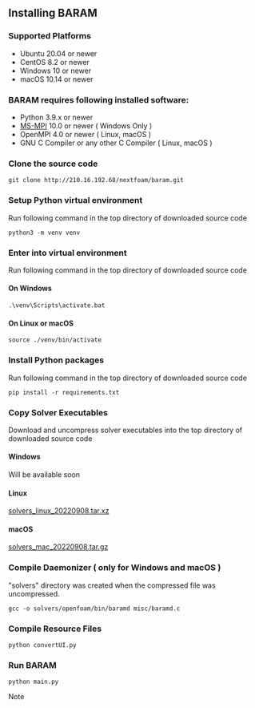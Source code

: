 ## Installing BARAM

### Supported Platforms
- Ubuntu 20.04 or newer
- CentOS 8.2 or newer
- Windows 10 or newer
- macOS 10.14 or newer

### BARAM requires following installed software:

- Python 3.9.x or newer
- [MS-MPI](https://docs.microsoft.com/en-us/message-passing-interface/microsoft-mpi) 10.0 or newer ( Windows Only )
- OpenMPI 4.0 or newer ( Linux, macOS )
- GNU C Compiler or any other C Compiler ( Linux, macOS )

### Clone the source code
```commandline
git clone http://210.16.192.68/nextfoam/baram.git
```

### Setup Python virtual environment

Run following command in the top directory of downloaded source code

```commandline
python3 -m venv venv
```

### Enter into virtual environment
Run following command in the top directory of downloaded source code

#### On Windows
```commandline
.\venv\Scripts\activate.bat
```

#### On Linux or macOS
```commandline
source ./venv/bin/activate
```

### Install Python packages
Run following command in the top directory of downloaded source code
```commandline
pip install -r requirements.txt
```

### Copy Solver Executables
Download and uncompress solver executables into the top directory of downloaded source code
#### Windows
Will be available soon

#### Linux
[solvers_linux_20220908.tar.xz](http://d3c6e16xufx1gb.cloudfront.net/solvers_linux_20220908.tar.xz)

#### macOS
[solvers_mac_20220908.tar.gz](http://d3c6e16xufx1gb.cloudfront.net/solvers_mac_20220908.tar.gz)


### Compile Daemonizer ( only for Windows and macOS )
"solvers" directory was created when the compressed file was uncompressed.
```commandline
gcc -o solvers/openfoam/bin/baramd misc/baramd.c
```

### Compile Resource Files
```commandline
python convertUI.py
```

### Run BARAM
```commandline
python main.py
```



Note